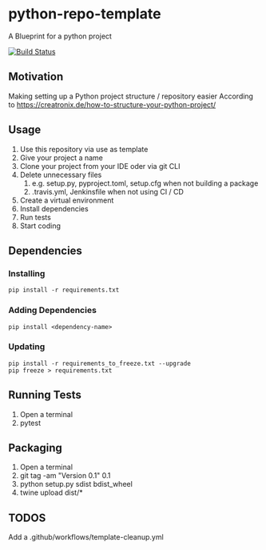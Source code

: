 # python-repo-template
A Blueprint for a python project

[![Build Status](https://app.travis-ci.com/jboegeholz/easypattern.svg?branch=master)](https://app.travis-ci.com/jboegeholz/easypattern)

## Motivation
Making setting up a Python project structure / repository easier
According to
https://creatronix.de/how-to-structure-your-python-project/

## Usage
1. Use this repository via use as template
2. Give your project a name
3. Clone your project from your IDE oder via git CLI
4. Delete unnecessary files 
   1. e.g. setup.py, pyproject.toml, setup.cfg when not building a package
   2. .travis.yml, Jenkinsfile when not using CI / CD
5. Create a virtual environment
6. Install dependencies
7. Run tests
8. Start coding


## Dependencies
### Installing 
    pip install -r requirements.txt

### Adding Dependencies
    pip install <dependency-name>

### Updating
    pip install -r requirements_to_freeze.txt --upgrade
    pip freeze > requirements.txt 

## Running Tests
1. Open a terminal
2. pytest

## Packaging
1. Open a terminal
2. git tag -am "Version 0.1" 0.1 
3. python setup.py sdist bdist_wheel
4. twine upload dist/*

## TODOS
Add a .github/workflows/template-cleanup.yml

